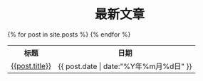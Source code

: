 <html>
<body>
<div class="row">
  <div class="col-md-12">
    <div class="panel panel-primary">
      <div class="panel-heading">
        <center><h1>最新文章</h1></center>
      </div>
      <table>
        <tr>
          <th>标题</th>
          <th>日期</th>
        </tr>
      {% for post in site.posts %}
      <tr>
        <td>
          <a  href='{{ post.url }}' class="list-group-item pjaxlink clearfix">
          {{post.title}}</a>
        </td>
        <td>
          <span class="badge">{{ post.date | date:"%Y年%m月%d日" }}</span>
        </td>
        </tr>
      {% endfor %}
      </table>
    </div>
  </div>
</div>
</body>
</html>


